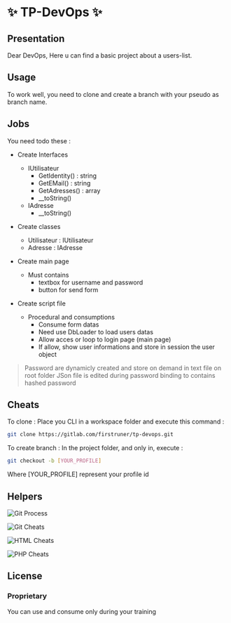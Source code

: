 # ✨ TP-DevOps ✨ 
## Presentation
Dear DevOps,
Here u can find a basic project about a users-list.

## Usage
To work well, you need to clone and create a branch with your pseudo as branch name.

## Jobs
You need todo these :
 - Create Interfaces
   - IUtilisateur
     - GetIdentity() : string
     - GetEMail() : string
     - GetAdresses() : array
     - __toString()
    - IAdresse
      - __toString()

 - Create classes
   - Utilisateur : IUtilisateur
   - Adresse : IAdresse

 - Create main page
   - Must contains
     - textbox for username and password
     - button for send form

 - Create script file
   - Procedural and consumptions
     - Consume form datas
     - Need use DbLoader to load users datas
     - Allow acces or loop to login page (main page)
     - If allow, show user informations and store in session the user object

> Password are dynamicly created and store on demand in text file on root folder
> JSon file is edited during password binding to contains hashed password

## Cheats
To clone :
Place you CLI in a workspace folder and execute this command :
```sh
git clone https://gitlab.com/firstruner/tp-devops.git
```

To create branch :
In the project folder, and only in, execute  :
```sh
git checkout -b [YOUR_PROFILE]
```

Where [YOUR_PROFILE] represent your profile id

## Helpers
![Git Process](https://i.postimg.cc/MZQhcSt1/Git-Quick-Start.jpg)

![Git Cheats](https://i.postimg.cc/90DX9N8r/git-cheat-sheet-large01.png)

![HTML Cheats](https://i.postimg.cc/wMnqQcZF/Ultimate-HTML-Cheatsheet.png)

![PHP Cheats](https://i.postimg.cc/gc72pmjR/Ultimate-PHP-Cheatsheet.png)

## License

### Proprietary

You can use and consume only during your training
